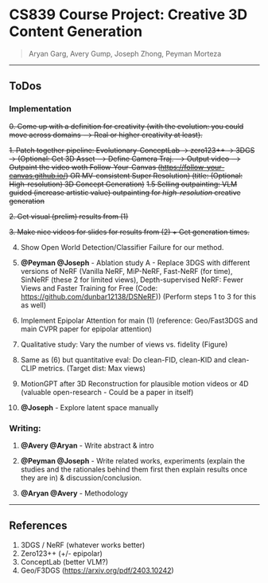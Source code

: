 # CS839 Course Project: Creative 3D Content Generation 

> Aryan Garg, Avery Gump, Joseph Zhong, Peyman Morteza

--- 

## ToDos

### Implementation

~~0. Come up with a definition for creativity (with the evolution: you could move across domains --> Real or higher creativity at least).~~

~~1. Patch together pipeline: Evolutionary-ConceptLab -> zero123++ -> 3DGS -> (Optional: Get 3D Asset --> Define Camera Traj. --> Output video --> Outpaint the video woth Follow-Your-Canvas (https://follow-your-canvas.github.io/) OR MV-consistent Super Resolution)  (title: (Optional: High-resolution) 3D Concept Generation)~~ 
~~1.5 Selling outpainting: VLM guided (increase artistic value) outpainting for *high-resolution* creative generation~~

~~2. Get visual (prelim) results from (1)~~

~~3. Make nice videos for slides for results from (2) + Get generation times.~~

4. Show Open World Detection/Classifier Failure for our method.

5. **@Peyman @Joseph** - Ablation study A - Replace 3DGS with different versions of NeRF (Vanilla NeRF, MiP-NeRF, Fast-NeRF (for time), SinNeRF (these 2 for limited views), Depth-supervised NeRF: Fewer Views and Faster Training for Free (Code: https://github.com/dunbar12138/DSNeRF)) (Perform steps 1 to 3 for this as well)

6. Implement Epipolar Attention for main (1) (reference: Geo/Fast3DGS and main CVPR paper for epipolar attention)

7. Qualitative study: Vary the number of views vs. fidelity (Figure)

8. Same as (6) but quantitative eval: Do clean-FID, clean-KID and clean-CLIP metrics. (Target dist: Max views)

9. MotionGPT after 3D Reconstruction for plausible motion videos or 4D (valuable open-research - Could be a paper in itself)

10. **@Joseph** - Explore latent space manually

### Writing: 

1. **@Avery @Aryan** - Write abstract & intro

2. **@Peyman @Joseph** - Write related works, experiments (explain the studies and the rationales behind them first then explain results once they are in) & discussion/conclusion. 

3. **@Aryan @Avery** - Methodology

---

## References

1. 3DGS / NeRF (whatever works better)
2. Zero123++ (+/- epipolar)
3. ConceptLab (better VLM?)
4. Geo/F3DGS (https://arxiv.org/pdf/2403.10242)
